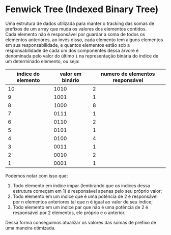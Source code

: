 # Fenwick Tree (Indexed Binary Tree)

Uma estrutura de dados utilizada para manter o tracking das somas de prefixos de um array que muda os valores dos elementos contidos.  
Cada elemento não é responsável por guardar a soma de todos os elementos anteriores, ao invés disso, cada elemento tem alguns elementos em sua responsabilidade, e quantos elementos estão sob a responsabilidade de cada um dos componentes dessa árvore é denominada pelo valor do último `1` na representação binária do índice de um determinado elemento, ou seja:

| índice do elemento | valor em binário | numero de elementos responsável |
|--------------------|------------------|---------------------------------|
| 10 | 1010 | 2 |
| 9 | 1001 | 1 |
| 8 | 1000 | 8 |
| 7 | 0111 | 1 |
| 6 | 0110 | 2 |
| 5 | 0101 | 1 |
| 4 | 0100 | 4 |
| 3 | 0011 | 1 |
| 2 | 0010 | 2 |
| 1 | 0001 | 1 |

Podemos notar com isso que:

1. Todo elemento em índice ímpar (lembrando que os índices dessa estrutura começam em 1) é responsável apenas pelo seu próprio valor;
2. Todo elemento em um índice que é uma potência de 2 é responsável por n elementos anteriores tal que n é igual ao valor de seu índice;
3. Todo elemento em um índice par que não é uma potência de 2 é responsável por 2 elementos, ele próprio e o anterior.

Dessa forma conseguimos atualizar os valores das somas de prefixo de uma maneira otimizada.